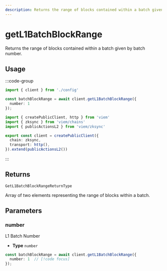 ```yaml
---
description: Returns the range of blocks contained within a batch given by batch number.
---
```


# getL1BatchBlockRange

Returns the range of blocks contained within a batch given by batch number.

## Usage

:::code-group

```ts [example.ts]
import { client } from './config'

const batchBlockRange = await client.getL1BatchBlockRange({
  number: 1
});
```

```ts [config.ts]
import { createPublicClient, http } from 'viem'
import { zksync } from 'viem/chains'
import { publicActionsL2 } from 'viem/zksync'

export const client = createPublicClient({
  chain: zksync,
  transport: http(),
}).extend(publicActionsL2())
```
:::

## Returns 

`GetL1BatchBlockRangeReturnType`

Array of two elements representing the range of blocks within a batch.

## Parameters

### number

L1 Batch Number

- **Type** `number`

```ts
const batchBlockRange = await client.getL1BatchBlockRange({
  number: 1  // [!code focus]
});
```